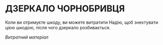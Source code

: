 ﻿# ДЗЕРКАЛО ЧОРНОБРИВЦЯ

Коли ви отримуєте шкоду, ви можете витратити Надію, щоб знехтувати цією шкодою, після чого дзеркало розбивається.

*Витратний матеріал*